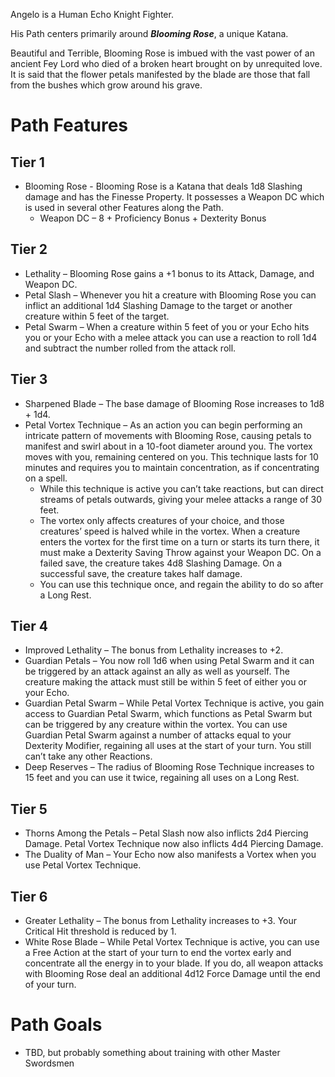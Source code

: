 ﻿Angelo is a Human Echo Knight Fighter.

His Path centers primarily around ***Blooming Rose***, a unique Katana.

Beautiful and Terrible, Blooming Rose is imbued with the vast power of an ancient Fey Lord who died of a broken heart brought on by unrequited love. It is said that the flower petals manifested by the blade are those that fall from the bushes which grow around his grave.

# Path Features
## Tier 1
* Blooming Rose - Blooming Rose is a Katana that deals 1d8 Slashing damage and has the Finesse Property. It possesses a Weapon DC which is used in several other Features along the Path.
	- Weapon DC – 8 + Proficiency Bonus + Dexterity Bonus

## Tier 2
* Lethality – Blooming Rose gains a +1 bonus to its Attack, Damage, and Weapon DC.
* Petal Slash – Whenever you hit a creature with Blooming Rose you can inflict an additional 1d4 Slashing Damage to the target or another creature within 5 feet of the target.
* Petal Swarm – When a creature within 5 feet of you or your Echo hits you or your Echo with a melee attack you can use a reaction to roll 1d4 and subtract the number rolled from the attack roll.

## Tier 3
* Sharpened Blade – The base damage of Blooming Rose increases to 1d8 + 1d4.
* Petal Vortex Technique – As an action you can begin performing an intricate pattern of movements with Blooming Rose, causing petals to manifest and swirl about in a 10-foot diameter around you. The vortex moves with you, remaining centered on you. This technique lasts for 10 minutes and requires you to maintain concentration, as if concentrating on a spell.
	- While this technique is active you can’t take reactions, but can direct streams of petals outwards, giving your melee attacks a range of 30 feet.
	- The vortex only affects creatures of your choice, and those creatures’ speed is halved while in the vortex. When a creature enters the vortex for the first time on a turn or starts its turn there, it must make a Dexterity Saving Throw against your Weapon DC. On a failed save, the creature takes 4d8 Slashing Damage. On a successful save, the creature takes half damage.
	- You can use this technique once, and regain the ability to do so after a Long Rest.

## Tier 4
* Improved Lethality – The bonus from Lethality increases to +2.
* Guardian Petals – You now roll 1d6 when using Petal Swarm and it can be triggered by an attack against an ally as well as yourself. The creature making the attack must still be within 5 feet of either you or your Echo.
* Guardian Petal Swarm – While Petal Vortex Technique is active, you gain access to Guardian Petal Swarm, which functions as Petal Swarm but can be triggered by any creature within the vortex. You can use Guardian Petal Swarm against a number of attacks equal to your Dexterity Modifier, regaining all uses at the start of your turn. You still can’t take any other Reactions.
* Deep Reserves – The radius of Blooming Rose Technique increases to 15 feet and you can use it twice, regaining all uses on a Long Rest.

## Tier 5
* Thorns Among the Petals – Petal Slash now also inflicts 2d4 Piercing Damage. Petal Vortex Technique now also inflicts 4d4 Piercing Damage.
* The Duality of Man – Your Echo now also manifests a Vortex when you use Petal Vortex Technique.

## Tier 6
* Greater Lethality – The bonus from Lethality increases to +3. Your Critical Hit threshold is reduced by 1.
* White Rose Blade – While Petal Vortex Technique is active, you can use a Free Action at the start of your turn to end the vortex early and concentrate all the energy in to your blade. If you do, all weapon attacks with Blooming Rose deal an additional 4d12 Force Damage until the end of your turn.

# Path Goals
* TBD, but probably something about training with other Master Swordsmen
